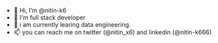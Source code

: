 - 👋 Hi, I’m @nitin-k6
- 👀 I'm full stack developer
- 🌱 i am currently learing data engineering.
- 📫 you can reach me on twitter (@nitin_x6) and linkedin (@nitin-k666)

